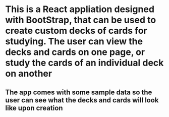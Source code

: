 # This is a React appliation designed with BootStrap, that can be used to create custom decks of cards for studying. The user can view the decks and cards on one page, or study the cards of an individual deck on another

## The app comes with some sample data so the user can see what the decks and cards will look like upon creation
